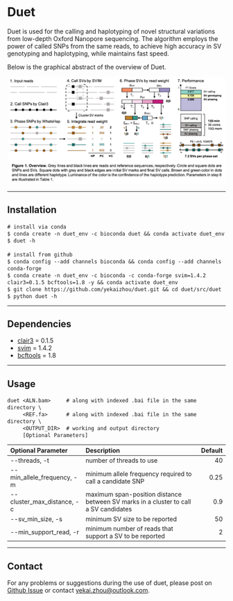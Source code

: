 # Duet

Duet is used for the calling and haplotyping of novel structural variations from low-depth Oxford Nanopore sequencing. The algorithm employs the power of called SNPs from the same reads, to achieve high accuracy in SV genotyping and haplotyping, while maintains fast speed.

Below is the graphical abstract of the overview of Duet.

![](docs/duet_graphical_abstract.png)

---
## Installation

    # install via conda
    $ conda create -n duet_env -c bioconda duet && conda activate duet_env
    $ duet -h

    # install from github
    $ conda config --add channels bioconda && conda config --add channels conda-forge
    $ conda create -n duet_env -c bioconda -c conda-forge svim=1.4.2 clair3=0.1.5 bcftools=1.8 -y && conda activate duet_env
    $ git clone https://github.com/yekaizhou/duet.git && cd duet/src/duet
    $ python duet -h

---
## Dependencies

- [clair3](https://github.com/HKU-BAL/Clair3) = 0.1.5
- [svim](https://github.com/eldariont/svim) = 1.4.2
- [bcftools](https://anaconda.org/bioconda/bcftools) = 1.8

---
## Usage

    duet <ALN.bam>     # along with indexed .bai file in the same directory \
         <REF.fa>      # along with indexed .bai file in the same directory \
         <OUTPUT_DIR>  # working and output directory
         [Optional Parameters]

| Optional Parameter | Description | Default |
| :------------ |:---------------|-------------:|
|--threads, -t|number of threads to use|40|
|--min_allele_frequency, -m|minimum allele frequency required to call a candidate SNP|0.25|
|--cluster_max_distance, -c|maximum span-position distance between SV marks in a cluster to call a SV candidates|0.9|
|--sv_min_size, -s|minimum SV size to be reported|50|
|--min_support_read, -r|minimum number of reads that support a SV to be reported|2|

---
## Contact
For any problems or suggestions during the use of duet, please post on [Github Issue](https://github.com/yekaizhou/duet/issues) or contact yekai.zhou@outlook.com.
